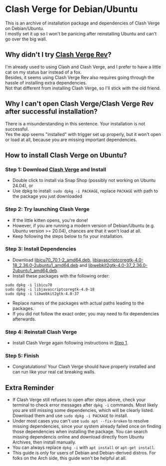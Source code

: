 # Clash Verge for Debian/Ubuntu  

This is an archive of installation package and dependencies of Clash Verge on Debian/Ubuntu.  
I mostly set it up so I won't be panicing after reinstalling Ubuntu and can't go over the big wall.  

## Why didn't I try [Clash Verge Rev](https://github.com/clash-verge-rev/clash-verge-rev)?  

I'm already used to using Clash and Clash Verge, and I prefer to have a little cat on my status bar instead of a fox.  
Besides, it seems using Clash Verge Rev also requires going through the hassle of installing extra dependencies.  
Not that different from installing Clash Verge, so I'll stick with the old friend.  

## Why I can't open Clash Verge/Clash Verge Rev after successful installation?  

There is a misunderstanding in this sentence. Your installation is not successful.  
Yes the app seems "installed" with trigger set up properly, but it won't open or load at all, because you are missing important dependencies.  

## How to install Clash Verge on Ubuntu?  

### Step 1: Download [Clash&nbsp;Verge](./clash-verge_1.3.8_amd64.deb) and Install  

- Double click to install via Snap Shop (possibly not working on Ubuntu 24.04), or  
- Use dpkg to install: `sudo dpkg -i PACKAGE`, replace `PACKAGE` with path to the package you just downloaded  

### Step 2: Try launching Clash Verge  

- If the little kitten opens, you're done!  
- However, if you are running a modern version of Debian/Ubuntu (e.g. Ubuntu version >= 20.04), chances are that it won't load at all.  
- Keep following the steps below to fix your installation.  

### Step 3: Install Dependencies  

- Download [libicu70_70.1-2_amd64.deb](./libicu70_70.1-2_amd64.deb), [libjavascriptcoregtk-4.0-18_2.36.0-2ubuntu1_amd64.deb](./libjavascriptcoregtk-4.0-18_2.36.0-2ubuntu1_amd64.deb) and [libwebkit2gtk-4.0-37_2.36.0-2ubuntu1_amd64.deb](./libwebkit2gtk-4.0-37_2.36.0-2ubuntu1_amd64.deb).  
- Install these packages with the following order:
```
sudo dpkg -i libicu70
sudo dpkg -i libjavascriptcoregtk-4.0-18
sudo dpkg -i libwebkit2gtk-4.0-37
```  
- Replace names of the packages with actual paths leading to the packages.
- If you did not follow the exact order, you may need to fix dependencies afterwards.  

### Step 4: Reinstall Clash Verge  

- Install Clash Verge again following instructions in [Step&nbsp;1](https://github.com/Kokodayo-CN/ClashVergeforUbuntu?tab=readme-ov-file#step-1).  

### Step 5: Finish  

- Congratulations! Your Clash Verge should have properly installed and can run like your real cat breaking walls.  

## Extra Reminder  

- If Clash Verge still refuses to open after steps above, check your terminal to check error messages after `dpkg -i` commands. Most likely you are still missing some dependencies, which will be clearly listed. Download them and use `sudo dpkg -i PACKAGE` to install.  
- Under most cases you can't use `sudo apt --fix-broken` to resolve missing dependencies, since your system already failed once on finding those dependencies when installing the package. You can search missing dependencis online and download directly from Ubuntu Archives, then install manually.  
- You can always replace `dpkg -i` with `apt install` or `apt-get install`.  
- This guide is only for users of Debian and Debian-derived distros. For folks on the Arch side, this guide won't be helpful at all.  
